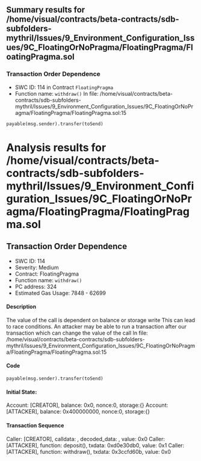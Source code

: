 ## Summary results for /home/visual/contracts/beta-contracts/sdb-subfolders-mythril/Issues/9_Environment_Configuration_Issues/9C_FloatingOrNoPragma/FloatingPragma/FloatingPragma.sol
### Transaction Order Dependence
- SWC ID: 114 in Contract `FloatingPragma`
- Function name: `withdraw()`
In file: /home/visual/contracts/beta-contracts/sdb-subfolders-mythril/Issues/9_Environment_Configuration_Issues/9C_FloatingOrNoPragma/FloatingPragma/FloatingPragma.sol:15
```
payable(msg.sender).transfer(toSend)
```
# Analysis results for /home/visual/contracts/beta-contracts/sdb-subfolders-mythril/Issues/9_Environment_Configuration_Issues/9C_FloatingOrNoPragma/FloatingPragma/FloatingPragma.sol

## Transaction Order Dependence
- SWC ID: 114
- Severity: Medium
- Contract: FloatingPragma
- Function name: `withdraw()`
- PC address: 324
- Estimated Gas Usage: 7848 - 62699

#### Description

The value of the call is dependent on balance or storage write
This can lead to race conditions. An attacker may be able to run a transaction after our transaction which can change the value of the call
In file: /home/visual/contracts/beta-contracts/sdb-subfolders-mythril/Issues/9_Environment_Configuration_Issues/9C_FloatingOrNoPragma/FloatingPragma/FloatingPragma.sol:15

#### Code

```
payable(msg.sender).transfer(toSend)
```

#### Initial State:

Account: [CREATOR], balance: 0x0, nonce:0, storage:{}
Account: [ATTACKER], balance: 0x400000000, nonce:0, storage:{}

#### Transaction Sequence

Caller: [CREATOR], calldata: , decoded_data: , value: 0x0
Caller: [ATTACKER], function: deposit(), txdata: 0xd0e30db0, value: 0x1
Caller: [ATTACKER], function: withdraw(), txdata: 0x3ccfd60b, value: 0x0


